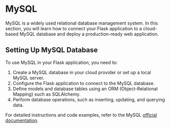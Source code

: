 # MySQL

MySQL is a widely used relational database management system. In this section, you will learn how to connect your Flask application to a cloud-based MySQL database and deploy a production-ready web application.

## Setting Up MySQL Database

To use MySQL in your Flask application, you need to:

1. Create a MySQL database in your cloud provider or set up a local MySQL server.
2. Configure the Flask application to connect to the MySQL database.
3. Define models and database tables using an ORM (Object-Relational Mapping) such as SQLAlchemy.
4. Perform database operations, such as inserting, updating, and querying data.

For detailed instructions and code examples, refer to the MySQL [official documentation](https://dev.mysql.com/doc/).
